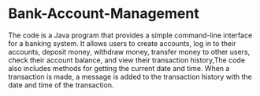 # Bank-Account-Management
The code is a Java program that provides a simple command-line interface for a banking system. It allows users to create accounts, log in to their accounts, deposit money, withdraw money, transfer money to other users, check their account balance, and view their transaction history,The code also includes methods for getting the current date and time. When a transaction is made, a message is added to the transaction history with the date and time of the transaction.




